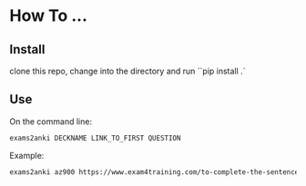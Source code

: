 # How To ...

## Install
clone this repo, change into the directory and run ``pip install .`
 
## Use

On the command line:
```bash
exams2anki DECKNAME LINK_TO_FIRST QUESTION
```

Example:

```bash
exams2anki az900 https://www.exam4training.com/to-complete-the-sentence-select-the-appropriate-option-in-the-answer-area-107/
```